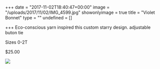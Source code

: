 +++
date = "2017-11-02T18:40:47+00:00"
image = "/uploads/2017/11/02/IMG_4599.jpg"
showonlyimage = true
title = "Violet Bonnet"
type = ""
undefined = []

+++
Eco-conscious yarn inspired this custom starry design. adjustable buton tie

Sizes 0-2T

$25.00

![](/uploads/2017/11/02/IMG_4599.jpg)